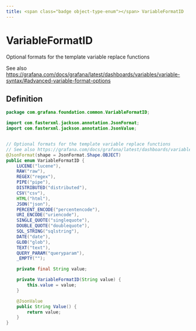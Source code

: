 ```yaml
---
title: <span class="badge object-type-enum"></span> VariableFormatID
---
```

# <span class="badge object-type-enum"></span> VariableFormatID

Optional formats for the template variable replace functions

See also https://grafana.com/docs/grafana/latest/dashboards/variables/variable-syntax/#advanced-variable-format-options

## Definition

```java
package com.grafana.foundation.common.VariableFormatID;

import com.fasterxml.jackson.annotation.JsonFormat;
import com.fasterxml.jackson.annotation.JsonValue;


// Optional formats for the template variable replace functions
// See also https://grafana.com/docs/grafana/latest/dashboards/variables/variable-syntax/#advanced-variable-format-options
@JsonFormat(shape = JsonFormat.Shape.OBJECT)
public enum VariableFormatID {
    LUCENE("lucene"),
    RAW("raw"),
    REGEX("regex"),
    PIPE("pipe"),
    DISTRIBUTED("distributed"),
    CSV("csv"),
    HTML("html"),
    JSON("json"),
    PERCENT_ENCODE("percentencode"),
    URI_ENCODE("uriencode"),
    SINGLE_QUOTE("singlequote"),
    DOUBLE_QUOTE("doublequote"),
    SQL_STRING("sqlstring"),
    DATE("date"),
    GLOB("glob"),
    TEXT("text"),
    QUERY_PARAM("queryparam"),
    _EMPTY("");

    private final String value;

    private VariableFormatID(String value) {
        this.value = value;
    }

    @JsonValue
    public String Value() {
        return value;
    }
}

```
